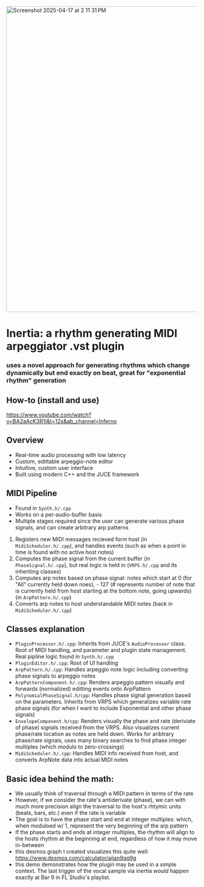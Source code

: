 <img width="806" alt="Screenshot 2025-04-17 at 2 11 31 PM" src="https://github.com/user-attachments/assets/5f6e1496-38d4-47c9-9f93-dc62842213b3" />

# Inertia: a rhythm generating MIDI arpeggiator .vst plugin
### uses a novel approach for generating rhythms which change dynamically but end exactly on beat, great for "exponential rhythm" generation

## How-to (install and use)
https://www.youtube.com/watch?v=BA2aAcK3R1I&t=12s&ab_channel=Inferno

## Overview
- Real-time audio processing with low latency
- Custom, edittable arpeggio-note editor
- Intuitive, custom user interface
- Built using modern C++ and the JUCE framework

## MIDI Pipeline
- Found in `Synth.h/.cpp`
- Works on a per-audio-buffer basis
- Multiple stages required since the user can generate various phase signals, and can create arbitrary arp patterns
1. Registers new MIDI messages recieved form host (in `MidiScheduler.h/.cpp`), and handles events (such as when a point in time is found with no active host notes)
2. Computes the phase signal from the current buffer (in `PhaseSignal.h/.cpp`), but real logic is held in (`VRPS.h/.cpp` and its inheriting classes)
3. Computes arp notes based on phase signal: notes which start at 0 (for "All" currently held down noes), - 127 (# represents number of note that is currently held from host starting at the bottom note, going upwards) (in `ArpPattern.h/.cpp`)
4. Converts arp notes to host understandable MIDI notes (back in `MidiScheduler.h/.cpp`)

## Classes explanation
- `PluginProcessor.h/.cpp`: Inherits from JUCE's `AudioProcessor` class. Root of MIDI handling, and parameter and plugin state management. Real pipline logic found in `Synth.h/.cpp`
- `PluginEditor.h/.cpp`: Root of UI handling
- `ArpPattern.h/.cpp`: Handles arpeggio note logic including converting phase signals to arpeggio notes
- `ArpPatternComponent.h/.cpp`: Renders arpeggio pattern visually and forwards (normalized) editting events onto ArpPattern
- `PolynomialPhaseSignal.h/cpp`: Handles phase signal generation based on the parameters. Inherits from VRPS which generalizes variable rate phase signals (for when I want to include Exponential and other phase signals)
- `EnvelopeComponent.h/cpp`: Renders visually the phase and rate (deriviate of phase) signals received from the VRPS. Also visualizes current phase/rate location as notes are held down. Works for aribtrary phase/rate signals, uses many binary searches to find phase integer multiples (which modulo to zero-crossings)
- `MidiScheduler.h/.cpp`: Handles MIDI info received from host, and converts ArpNote data into actual MIDI notes

## Basic idea behind the math:
- We usually think of traversal through a MIDI pattern in terms of the rate
- However, if we consider the rate's antiderivate (phase), we can with much more precision align the traversal to the host's rhtymic units (beats, bars, etc.) even if the rate is variable
- The goal is to have the phase start and end at integer multiples: which, when moduloed w/ 1, represent the very beginning of the arp pattern
- If the phase starts and ends at integer multiples, the rhythm will align to the hosts rhythm at the beginning at end, regardless of how it may move in-between
- this desmos graph I created visualizes this quite well: https://www.desmos.com/calculator/aijan9qq9g
- this demo demonstrates how the plugin may be used in a simple context. The last trigger of the vocal sample via inertia *would* happen exactly at Bar 9 in FL Studio's playlist.
